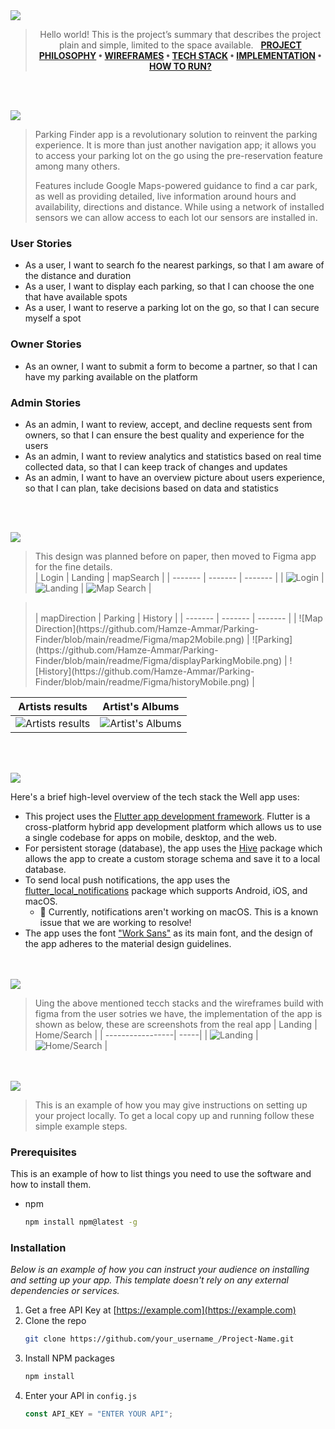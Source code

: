 <img src="./readme/title1.svg"/>

<div align="center">

> Hello world! This is the project’s summary that describes the project plain and simple, limited to the space available.  
> **[PROJECT PHILOSOPHY](https://github.com/julescript/well_app#-project-philosophy) • [WIREFRAMES](https://github.com/julescript/well_app#-wireframes) • [TECH STACK](https://github.com/julescript/well_app#-tech-stack) • [IMPLEMENTATION](https://github.com/julescript/well_app#-impplementation) • [HOW TO RUN?](https://github.com/julescript/well_app#-how-to-run)**

</div>

<br><br>

<img src="./readme/title2.svg"/>

> Parking Finder app is a revolutionary solution to reinvent the parking experience. It is more than just another navigation app; it allows you to access your parking lot on the go using the pre-reservation feature among many others.
>
> Features include Google Maps-powered guidance to find a car park, as well as providing detailed, live information around hours and availability, directions and distance. While using a network of installed sensors we can allow access to each lot our sensors are installed in.

### User Stories

- As a user, I want to search fo the nearest parkings, so that I am aware of the distance and duration
- As a user, I want to display each parking, so that I can choose the one that have available spots
- As a user, I want to reserve a parking lot on the go, so that I can secure myself a spot

### Owner Stories

- As an owner, I want to submit a form to become a partner, so that I can have my parking available on the platform

### Admin Stories

- As an admin, I want to review, accept, and decline requests sent from owners, so that I can ensure the best quality and experience for the users
- As an admin, I want to review analytics and statistics based on real time collected data, so that I can keep track of changes and updates
- As an admin, I want to have an overview picture about users experience, so that I can plan, take decisions based on data and statistics

<br><br>

<img src="./readme/title3.svg"/>

> This design was planned before on paper, then moved to Figma app for the fine details.
> <br>
> | Login | Landing | mapSearch |
> | ------- | ------- | ------- |
> | ![Login](https://github.com/Hamze-Ammar/Parking-Finder/blob/main/readme/Figma/login-mobile.png) | ![Landing](https://github.com/Hamze-Ammar/Parking-Finder/blob/main/readme/Figma/landingMobile.png) | ![Map Search](https://github.com/Hamze-Ammar/Parking-Finder/blob/main/readme/Figma/map1Mobile.png) |

> <br>
> | mapDirection | Parking | History |
> | ------- | ------- | ------- |
> | ![Map Direction](https://github.com/Hamze-Ammar/Parking-Finder/blob/main/readme/Figma/map2Mobile.png) | ![Parking](https://github.com/Hamze-Ammar/Parking-Finder/blob/main/readme/Figma/displayParkingMobile.png) | ![History](https://github.com/Hamze-Ammar/Parking-Finder/blob/main/readme/Figma/historyMobile.png) |

| Artists results                                                                                | Artist's Albums                                                                               |
| ---------------------------------------------------------------------------------------------- | --------------------------------------------------------------------------------------------- |
| ![Artists results](https://github.com/julescript/spotifyndr/blob/master/demo/Artists_Page.jpg) | ![Artist's Albums](https://github.com/julescript/spotifyndr/blob/master/demo/Albums_Page.jpg) |

<br><br>

<img src="./readme/title4.svg"/>

Here's a brief high-level overview of the tech stack the Well app uses:

- This project uses the [Flutter app development framework](https://flutter.dev/). Flutter is a cross-platform hybrid app development platform which allows us to use a single codebase for apps on mobile, desktop, and the web.
- For persistent storage (database), the app uses the [Hive](https://hivedb.dev/) package which allows the app to create a custom storage schema and save it to a local database.
- To send local push notifications, the app uses the [flutter_local_notifications](https://pub.dev/packages/flutter_local_notifications) package which supports Android, iOS, and macOS.
  - 🚨 Currently, notifications aren't working on macOS. This is a known issue that we are working to resolve!
- The app uses the font ["Work Sans"](https://fonts.google.com/specimen/Work+Sans) as its main font, and the design of the app adheres to the material design guidelines.

<br><br>
<img src="./readme/title5.svg"/>

> Uing the above mentioned tecch stacks and the wireframes build with figma from the user sotries we have, the implementation of the app is shown as below, these are screenshots from the real app
> | Landing | Home/Search |
> | -----------------| -----|
> | ![Landing](https://github.com/julescript/spotifyndr/blob/master/demo/Landing_Page.jpg) | ![Home/Search](https://github.com/julescript/spotifyndr/blob/master/demo/Search_Page.jpg) |

<br><br>
<img src="./readme/title6.svg"/>

> This is an example of how you may give instructions on setting up your project locally.
> To get a local copy up and running follow these simple example steps.

### Prerequisites

This is an example of how to list things you need to use the software and how to install them.

- npm
  ```sh
  npm install npm@latest -g
  ```

### Installation

_Below is an example of how you can instruct your audience on installing and setting up your app. This template doesn't rely on any external dependencies or services._

1. Get a free API Key at [https://example.com](https://example.com)
2. Clone the repo
   ```sh
   git clone https://github.com/your_username_/Project-Name.git
   ```
3. Install NPM packages
   ```sh
   npm install
   ```
4. Enter your API in `config.js`
   ```js
   const API_KEY = "ENTER YOUR API";
   ```
